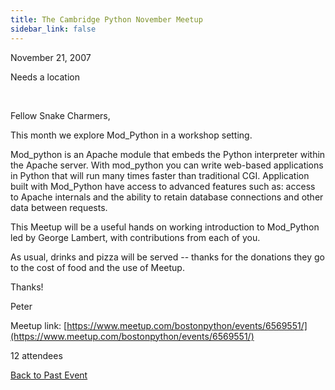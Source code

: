 ```yaml
---
title: The Cambridge Python November Meetup
sidebar_link: false
---
```


November 21, 2007


Needs a location

   

Fellow Snake Charmers,

This month we explore Mod_Python in a workshop setting.

Mod_python is an Apache module that embeds the Python interpreter within the Apache server. With mod_python you can write web-based applications in Python that will run many times faster than traditional CGI. Application built with Mod_Python have access to advanced features such as: access to Apache internals and the ability to retain database connections and other data between requests.

This Meetup will be a useful hands on working introduction to Mod_Python led by George Lambert, with contributions from each of you.

As usual, drinks and pizza will be served -- thanks for the donations they go to the cost of food and the use of Meetup.

Thanks!

Peter


Meetup link: [https://www.meetup.com/bostonpython/events/6569551/](https://www.meetup.com/bostonpython/events/6569551/)

12 attendees

[Back to Past Event](past-events.md)